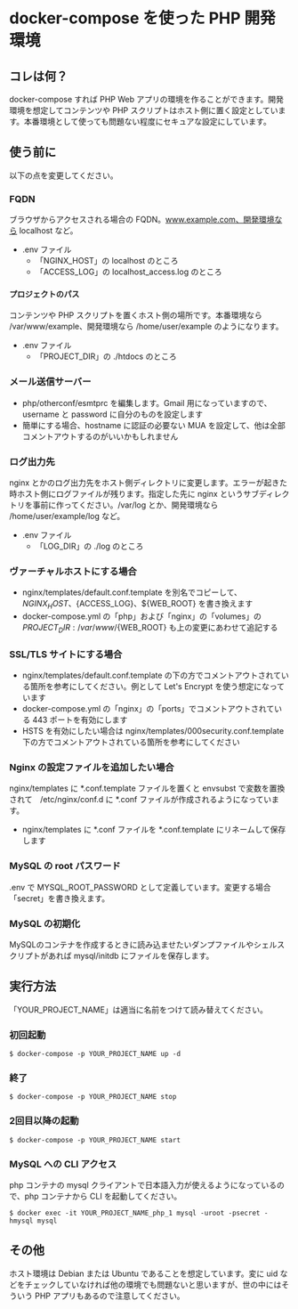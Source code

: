 # docker-compose を使った PHP 開発環境

## コレは何？

docker-compose すれば PHP Web アプリの環境を作ることができます。開発環境を想定してコンテンツや PHP スクリプトはホスト側に置く設定としています。本番環境として使っても問題ない程度にセキュアな設定にしています。

## 使う前に

以下の点を変更してください。

### FQDN

ブラウザからアクセスされる場合の FQDN。www.example.com、開発環境なら localhost など。

* .env ファイル
  * 「NGINX_HOST」の localhost のところ
  * 「ACCESS_LOG」の localhost_access.log のところ

#### プロジェクトのパス

コンテンツや PHP スクリプトを置くホスト側の場所です。本番環境なら /var/www/example、開発環境なら /home/user/example のようになります。

* .env ファイル
  * 「PROJECT_DIR」の ./htdocs のところ

### メール送信サーバー

* php/otherconf/esmtprc を編集します。Gmail 用になっていますので、username と password に自分のものを設定します
* 簡単にする場合、hostname に認証の必要ない MUA を設定して、他は全部コメントアウトするのがいいかもしれません

### ログ出力先

nginx とかのログ出力先をホスト側ディレクトリに変更します。エラーが起きた時ホスト側にログファイルが残ります。指定した先に nginx というサブディレクトリを事前に作ってください。/var/log とか、開発環境なら /home/user/example/log など。

* .env ファイル
  * 「LOG_DIR」の ./log のところ

### ヴァーチャルホストにする場合

* nginx/templates/default.conf.template を別名でコピーして、 ${NGINX_HOST}、${ACCESS_LOG}、${WEB_ROOT} を書き換えます
* docker-compose.yml の「php」および「nginx」の「volumes」の ${PROJECT_DIR}:/var/www/${WEB_ROOT} も上の変更にあわせて追記する

### SSL/TLS サイトにする場合

* nginx/templates/default.conf.template の下の方でコメントアウトされている箇所を参考にしてください。例として Let's Encrypt を使う想定になっています
* docker-compose.yml の「nginx」の「ports」でコメントアウトされている 443 ポートを有効にします
* HSTS を有効にしたい場合は nginx/templates/000security.conf.template 下の方でコメントアウトされている箇所を参考にしてください

### Nginx の設定ファイルを追加したい場合

nginx/templates に *.conf.template ファイルを置くと envsubst で変数を置換されて　/etc/nginx/conf.d に *.conf ファイルが作成されるようになっています。

* nginx/templates に *.conf ファイルを *.conf.template にリネームして保存します

### MySQL の root パスワード

.env で MYSQL_ROOT_PASSWORD として定義しています。変更する場合「secret」を書き換えます。

### MySQL の初期化

MySQLのコンテナを作成するときに読み込ませたいダンプファイルやシェルスクリプトがあれば mysql/initdb にファイルを保存します。

## 実行方法

「YOUR_PROJECT_NAME」は適当に名前をつけて読み替えてください。

### 初回起動

```
$ docker-compose -p YOUR_PROJECT_NAME up -d
```

### 終了

```
$ docker-compose -p YOUR_PROJECT_NAME stop
```


### 2回目以降の起動

```
$ docker-compose -p YOUR_PROJECT_NAME start
```

### MySQL への CLI アクセス

php コンテナの mysql クライアントで日本語入力が使えるようになっているので、php コンテナから CLI を起動してください。

```
$ docker exec -it YOUR_PROJECT_NAME_php_1 mysql -uroot -psecret -hmysql mysql
```

## その他

ホスト環境は Debian または Ubuntu であることを想定しています。変に uid などをチェックしていなければ他の環境でも問題ないと思いますが、世の中にはそういう PHP アプリもあるので注意してください。
